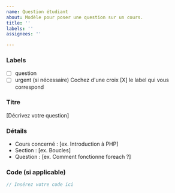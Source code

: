 ```yaml
---
name: Question étudiant
about: Modèle pour poser une question sur un cours.
title: ''
labels: ''
assignees: ''

---
```


### Labels
- [ ] question
- [ ] urgent (si nécessaire)
Cochez d'une croix [X] le label qui vous correspond

### Titre
[Décrivez votre question]

### Détails
- Cours concerné : [ex. Introduction à PHP]
- Section : [ex. Boucles]
- Question : [ex. Comment fonctionne foreach ?]

### Code (si applicable)
```php
// Insérez votre code ici
